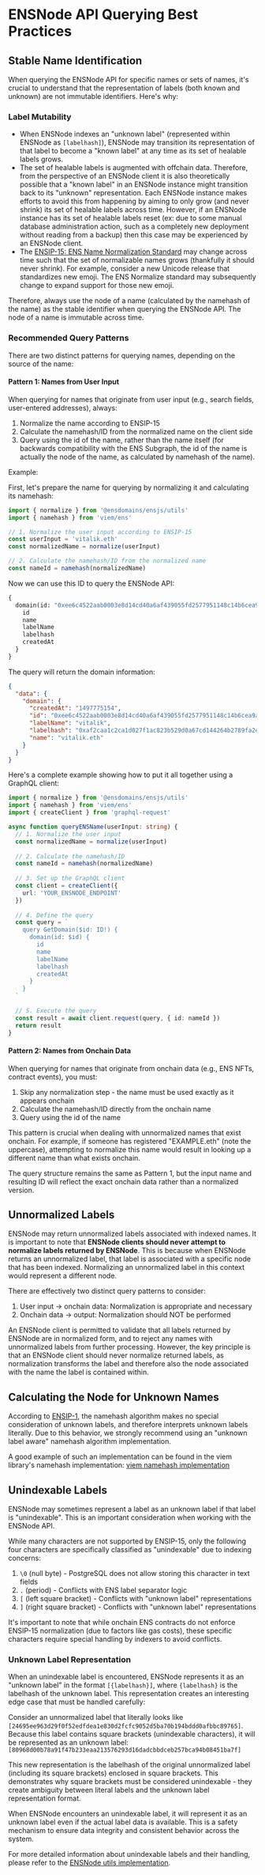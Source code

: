# ENSNode API Querying Best Practices

## Stable Name Identification

When querying the ENSNode API for specific names or sets of names, it's crucial to understand that the representation of labels (both known and unknown) are not immutable identifiers. Here's why:

### Label Mutability

- When ENSNode indexes an "unknown label" (represented within ENSNode as `[labelhash]`), ENSNode may transition its representation of that label to become a "known label" at any time as its set of healable labels grows.
- The set of healable labels is augmented with offchain data. Therefore, from the perspective of an ENSNode client it is also theoretically possible that a "known label" in an ENSNode instance might transition back to its "unknown" representation. Each ENSNode instance makes efforts to avoid this from happening by aiming to only grow (and never shrink) its set of healable labels across time. However, if an ENSNode instance has its set of healable labels reset (ex: due to some manual database administration action, such as a completely new deployment without reading from a backup) then this case may be experienced by an ENSNode client.
- The [ENSIP-15: ENS Name Normalization Standard](https://docs.ens.domains/ensip/15) may change across time such that the set of normalizable names grows (thankfully it should never shrink). For example, consider a new Unicode release that standardizes new emoji. The ENS Normalize standard may subsequently change to expand support for those new emoji.


Therefore, always use the node of a name (calculated by the namehash of the name) as the stable identifier when querying the ENSNode API. The node of a name is immutable across time.

### Recommended Query Patterns

There are two distinct patterns for querying names, depending on the source of the name:

#### Pattern 1: Names from User Input

When querying for names that originate from user input (e.g., search fields, user-entered addresses), always:

1. Normalize the name according to ENSIP-15
2. Calculate the namehash/ID from the normalized name on the client side 
3. Query using the id of the name, rather than the name itself (for backwards compatibility with the ENS Subgraph, the id of the name is actually the node of the name, as calculated by namehash of the name).

Example:

First, let's prepare the name for querying by normalizing it and calculating its namehash:

```typescript
import { normalize } from '@ensdomains/ensjs/utils'
import { namehash } from 'viem/ens'

// 1. Normalize the user input according to ENSIP-15
const userInput = 'vitalik.eth'
const normalizedName = normalize(userInput)

// 2. Calculate the namehash/ID from the normalized name
const nameId = namehash(normalizedName)
```

Now we can use this ID to query the ENSNode API:

```graphql
{
  domain(id: "0xee6c4522aab0003e8d14cd40a6af439055fd2577951148c14b6cea9a53475835") {
    id
    name
    labelName
    labelhash
    createdAt
  }
}
```

The query will return the domain information:

```json
{
  "data": {
    "domain": {
      "createdAt": "1497775154",
      "id": "0xee6c4522aab0003e8d14cd40a6af439055fd2577951148c14b6cea9a53475835",
      "labelName": "vitalik",
      "labelhash": "0xaf2caa1c2ca1d027f1ac823b529d0a67cd144264b2789fa2ea4d63a67c7103cc",
      "name": "vitalik.eth"
    }
  }
}
```

Here's a complete example showing how to put it all together using a GraphQL client:

```typescript
import { normalize } from '@ensdomains/ensjs/utils'
import { namehash } from 'viem/ens'
import { createClient } from 'graphql-request'

async function queryENSName(userInput: string) {
  // 1. Normalize the user input
  const normalizedName = normalize(userInput)
  
  // 2. Calculate the namehash/ID
  const nameId = namehash(normalizedName)
  
  // 3. Set up the GraphQL client
  const client = createClient({
    url: 'YOUR_ENSNODE_ENDPOINT'
  })
  
  // 4. Define the query
  const query = `
    query GetDomain($id: ID!) {
      domain(id: $id) {
        id
        name
        labelName
        labelhash
        createdAt
      }
    }
  `
  
  // 5. Execute the query
  const result = await client.request(query, { id: nameId })
  return result
}
```

#### Pattern 2: Names from Onchain Data

When querying for names that originate from onchain data (e.g., ENS NFTs, contract events), you must:

1. Skip any normalization step - the name must be used exactly as it appears onchain
2. Calculate the namehash/ID directly from the onchain name
3. Query using the id of the name

This pattern is crucial when dealing with unnormalized names that exist onchain. For example, if someone has registered "EXAMPLE.eth" (note the uppercase), attempting to normalize this name would result in looking up a different name than what exists onchain.

The query structure remains the same as Pattern 1, but the input name and resulting ID will reflect the exact onchain data rather than a normalized version.

## Unnormalized Labels

ENSNode may return unnormalized labels associated with indexed names. It is important to note that **ENSNode clients should never attempt to normalize labels returned by ENSNode**. This is because when ENSNode returns an unnormalized label, that label is associated with a specific node that has been indexed. Normalizing an unnormalized label in this context would represent a different node.

There are effectively two distinct query patterns to consider:
1. User input → onchain data: Normalization is appropriate and necessary
2. Onchain data → output: Normalization should NOT be performed

An ENSNode client is permitted to validate that all labels returned by ENSNode are in normalized form, and to reject any names with unnormalized labels from further processing. However, the key principle is that an ENSNode client should never normalize returned labels, as normalization transforms the label and therefore also the node associated with the name the label is contained within.

## Calculating the Node for Unknown Names

According to [ENSIP-1](https://docs.ens.domains/ensip/1#namehash-algorithm), the namehash algorithm makes no special consideration of unknown labels, and therefore interprets unknown labels literally. Due to this behavior, we strongly recommend using an "unknown label aware" namehash algorithm implementation.

A good example of such an implementation can be found in the viem library's namehash implementation:
[viem namehash implementation](https://github.com/wevm/viem/blob/fe558fdef7e2e9cd5f3f57d8bdeae0c7ff67a1b0/src/utils/ens/namehash.ts#L36-L51)

## Unindexable Labels

ENSNode may sometimes represent a label as an unknown label if that label is "unindexable". This is an important consideration when working with the ENSNode API.

While many characters are not supported by ENSIP-15, only the following four characters are specifically classified as "unindexable" due to indexing concerns:

1. `\0` (null byte) - PostgreSQL does not allow storing this character in text fields
2. `.` (period) - Conflicts with ENS label separator logic
3. `[` (left square bracket) - Conflicts with "unknown label" representations
4. `]` (right square bracket) - Conflicts with "unknown label" representations

It's important to note that while onchain ENS contracts do not enforce ENSIP-15 normalization (due to factors like gas costs), these specific characters require special handling by indexers to avoid conflicts.

### Unknown Label Representation

When an unindexable label is encountered, ENSNode represents it as an "unknown label" in the format `[{labelhash}]`, where `{labelhash}` is the labelhash of the unknown label. This representation creates an interesting edge case that must be handled carefully:

Consider an unnormalized label that literally looks like `[24695ee963d29f0f52edfdea1e830d2fcfc9052d5ba70b194bddd0afbbc89765]`. Because this label contains square brackets (unindexable characters), it will be represented as an unknown label:
`[80968d00b78a91f47b233eaa213576293d16dadcbbdceb257bca94b08451ba7f]`

This new representation is the labelhash of the original unnormalized label (including its square brackets) enclosed in square brackets. This demonstrates why square brackets must be considered unindexable - they create ambiguity between literal labels and the unknown label representation format.

When ENSNode encounters an unindexable label, it will represent it as an unknown label even if the actual label data is available. This is a safety mechanism to ensure data integrity and consistent behavior across the system.

For more detailed information about unindexable labels and their handling, please refer to the [ENSNode utils implementation](https://github.com/namehash/ensnode/blob/main/packages/ensnode-utils/src/subname-helpers.ts#L14-L70).
